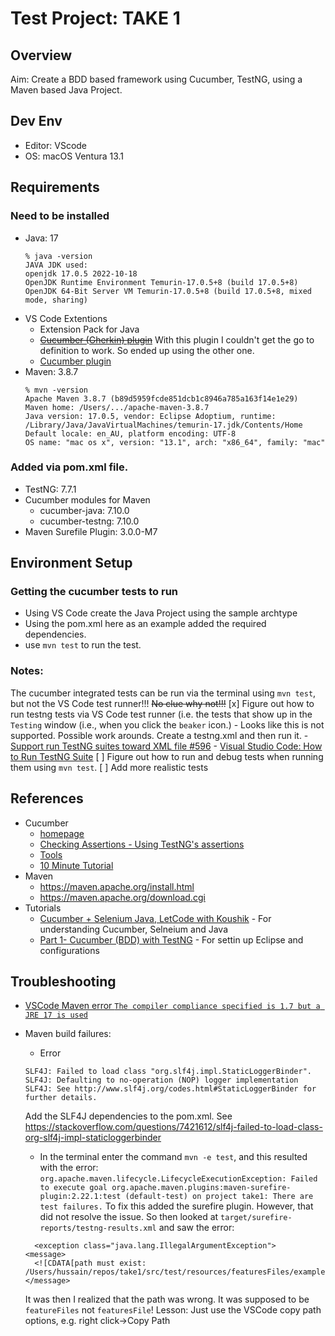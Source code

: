 # Test Project: TAKE 1

## Overview
Aim: Create a BDD based framework using Cucumber, TestNG, using a Maven based Java Project. 

## Dev Env
- Editor: VScode
- OS: macOS Ventura 13.1


## Requirements
### Need to be installed
- Java: 17
    ```
    % java -version
    JAVA JDK used:
    openjdk 17.0.5 2022-10-18
    OpenJDK Runtime Environment Temurin-17.0.5+8 (build 17.0.5+8)
    OpenJDK 64-Bit Server VM Temurin-17.0.5+8 (build 17.0.5+8, mixed mode, sharing)
    ```
- VS Code Extentions
    - Extension Pack for Java
    - ~~[Cucumber (Gherkin) plugin](https://marketplace.visualstudio.com/items?itemName=alexkrechik.cucumberautocomplete)~~ With this plugin I couldn't get the go to definition to work. So ended up using the other one. 
    - [Cucumber plugin](https://marketplace.visualstudio.com/items?itemName=CucumberOpen.cucumber-official)
- Maven: 3.8.7
    ```
    % mvn -version
    Apache Maven 3.8.7 (b89d5959fcde851dcb1c8946a785a163f14e1e29)
    Maven home: /Users/.../apache-maven-3.8.7
    Java version: 17.0.5, vendor: Eclipse Adoptium, runtime: /Library/Java/JavaVirtualMachines/temurin-17.jdk/Contents/Home
    Default locale: en_AU, platform encoding: UTF-8
    OS name: "mac os x", version: "13.1", arch: "x86_64", family: "mac"
    ```
### Added via pom.xml file. 
- TestNG: 7.7.1
- Cucumber modules for Maven
    - cucumber-java: 7.10.0
    - cucumber-testng: 7.10.0
- Maven Surefile Plugin: 3.0.0-M7

## Environment Setup
### Getting the cucumber tests to run
- Using VS Code create the Java Project using the sample archtype
- Using the pom.xml here as an example added the required dependencies. 
- use `mvn test` to run the test. 

### Notes:
The cucumber integrated tests can be run via the terminal using `mvn test`, but not the VS Code test runner!!! ~~No clue why not!!!~~
[x] Figure out how to run testng tests via VS Code test runner (i.e. the tests that show up in the `Testing` window (i.e., when you click the `beaker` icon.)
    - Looks like this is not supported. Possible work arounds. Create a testng.xml and then run it. 
        - [Support run TestNG suites toward XML file #596](https://github.com/microsoft/vscode-java-test/issues/596)
        - [Visual Studio Code: How to Run TestNG Suite]( https://wenijinew.medium.com/visual-studio-code-run-testng-suite-87b50d8e1b7f)
[ ] Figure out how to run and debug tests when running them using `mvn test`. 
[ ] Add more realistic tests

## References
- Cucumber
    - [homepage](https://cucumber.io/)
    - [Checking Assertions - Using TestNG's assertions](https://cucumber.io/docs/cucumber/checking-assertions/#java)
    - [Tools](https://cucumber.io/docs/tools/general/)
    - [10 Minute Tutorial](https://cucumber.io/docs/guides/10-minute-tutorial/?lang=java)
- Maven
    - https://maven.apache.org/install.html
    - https://maven.apache.org/download.cgi
- Tutorials
    - [Cucumber + Selenium Java, LetCode with Koushik](https://www.youtube.com/playlist?list=PL699Xf-_ilW6oK3_otMtu7BPqiy0VlkE-) - For understanding Cucumber, Selneium and Java
    - [Part 1- Cucumber (BDD) with TestNG](https://www.youtube.com/watch?v=XnkNsl88vho) - For settin up Eclipse and configurations 

## Troubleshooting
- [VSCode Maven error `The compiler compliance specified is 1.7 but a JRE 17 is used`](https://stackoverflow.com/questions/60498063/vscode-maven-error-the-compiler-compliance-specified-is-1-7-but-a-jre-13-is-use)
- Maven build failures:
    - Error
    ```
    SLF4J: Failed to load class "org.slf4j.impl.StaticLoggerBinder".
    SLF4J: Defaulting to no-operation (NOP) logger implementation
    SLF4J: See http://www.slf4j.org/codes.html#StaticLoggerBinder for further details.
    ```
    Add the SLF4J dependencies to the pom.xml. See https://stackoverflow.com/questions/7421612/slf4j-failed-to-load-class-org-slf4j-impl-staticloggerbinder

    - In the terminal enter the command `mvn -e test`, and this resulted with the error:
     `org.apache.maven.lifecycle.LifecycleExecutionException: Failed to execute goal org.apache.maven.plugins:maven-surefire-plugin:2.22.1:test (default-test) on project take1: There are test failures.`
    To fix this added the surefire plugin. However, that did not resolve the issue. So then looked at `target/surefire-reports/testng-results.xml` and saw the error:
    ```
      <exception class="java.lang.IllegalArgumentException">
    <message>
      <![CDATA[path must exist: /Users/hussain/repos/take1/src/test/resources/featuresFiles/example.feature]]>
    </message>
    ```
    It was then I realized that the path was wrong. It was supposed to be `featureFiles` not `featuresFile`! 
    Lesson: Just use the VSCode copy path options, e.g. right click->Copy Path